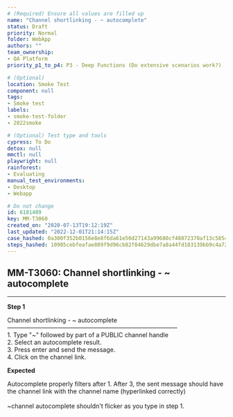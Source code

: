 ```yaml
---
# (Required) Ensure all values are filled up
name: "Channel shortlinking - ~ autocomplete"
status: Draft
priority: Normal
folder: WebApp
authors: ""
team_ownership: 
- QA Platform
priority_p1_to_p4: P3 - Deep Functions (Do extensive scenarios work?)

# (Optional)
location: Smoke Test
component: null
tags: 
- Smoke test
labels: 
- smoke-test-folder
- 2022smoke

# (Optional) Test type and tools
cypress: To Do
detox: null
mmctl: null
playwright: null
rainforest: 
- Evaluating
manual_test_environments: 
- Desktop
- Webapp

# Do not change
id: 6181489
key: MM-T3060
created_on: "2020-07-13T19:12:19Z"
last_updated: "2022-12-01T21:14:15Z"
case_hashed: 0a300f352b0156e8e8f6da61e50d27143a99680cf48072370af13c585436b8a91e7b0391d41f9085618de1f6df95adab
steps_hashed: 10905cebfeafae809f9d96cb82f84629dbe7a8a44fd183139bb9c4a72021ef35f3cf461b5374ff5116283cba3118d9d6
---
```


<!-- (Auto-generated) Based on frontmatter's "key" and "name" -->

## MM-T3060: Channel shortlinking - ~ autocomplete

---

**Step 1**

Channel shortlinking - \~ autocomplete\
————————————————————————————\
1\. Type "\~" followed by part of a PUBLIC channel handle\
2\. Select an autocomplete result.\
3\. Press enter and send the message.\
4\. Click on the channel link.

**Expected**

Autocomplete properly filters after 1. After 3, the sent message should have the channel link with the channel name (hyperlinked correctly)\
\
\~channel autocomplete shouldn't flicker as you type in step 1.
